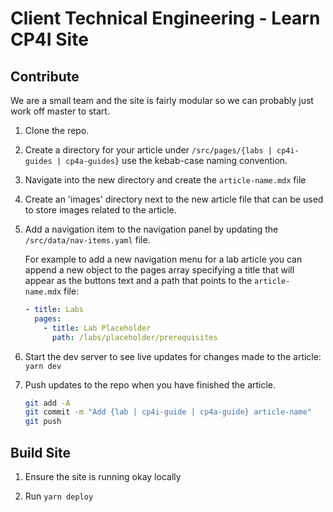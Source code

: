 # Client Technical Engineering - Learn CP4I Site

## Contribute

We are a small team and the site is fairly modular so we can probably just work off master
to start.

1. Clone the repo.

1. Create a directory for your article under
   `/src/pages/{labs | cp4i-guides | cp4a-guides}` use the kebab-case naming convention.
1. Navigate into the new directory and create the `article-name.mdx` file
1. Create an 'images' directory next to the new article file that can be used to store
   images related to the article.
1. Add a navigation item to the navigation panel by updating the
   `/src/data/nav-items.yaml` file.

   For example to add a new navigation menu for a lab article you can append a new object
   to the pages array specifying a title that will appear as the buttons text and a path
   that points to the `article-name.mdx` file:

   ```yaml
   - title: Labs
     pages:
       - title: Lab Placeholder
         path: /labs/placeholder/prerequisites
   ```

1. Start the dev server to see live updates for changes made to the article: `yarn dev`
1. Push updates to the repo when you have finished the article.

   ```sh
   git add -A
   git commit -m "Add {lab | cp4i-guide | cp4a-guide} article-name"
   git push
   ```

## Build Site

1. Ensure the site is running okay locally

1. Run `yarn deploy`
